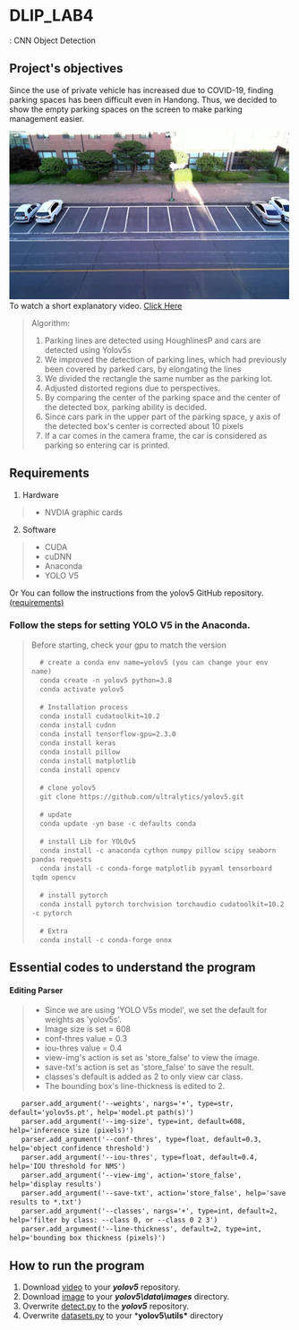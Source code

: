 # DLIP_LAB4 
: CNN Object Detection

## Project's objectives
Since the use of private vehicle has increased due to COVID-19, finding parking spaces has been difficult even in Handong.
Thus, we decided to show the empty parking spaces on the screen to make parking management easier.

<img src="https://github.com/chloerudals/DLIP_LAB4/blob/main/data/images/Img.jpg" width="500px" height="300px" title="px(픽셀) 크기 설정" alt="parking lot"></img><br/>
To watch a short explanatory video. [Click Here]()

> Algorithm:
> 1. Parking lines are detected using HoughlinesP and cars are detected using Yolov5s
> 2. We improved the detection of parking lines, which had previously been covered by parked cars, by elongating the lines
> 3. We divided the rectangle the same number as the parking lot. 
> 4. Adjusted distorted regions due to perspectives. 
> 5. By comparing the center of the parking space and the center of the detected box, parking ability is decided. 
> 6. Since cars park in the upper part of the parking space, y axis of the detected box's center is corrected about 10 pixels
> 7. If a car comes in the camera frame, the car is considered as parking so entering car is printed.


## Requirements
1. Hardware
> * NVDIA graphic cards
2. Software
> * CUDA
> * cuDNN
> * Anaconda
> * YOLO V5

Or You can follow the instructions from the yolov5 GitHub repository. [(requirements)](https://github.com/ultralytics/yolov5/blob/master/requirements.txt)

### Follow the steps for setting YOLO V5 in the Anaconda. 
>   Before starting, check your gpu to match the version
>   
>       # create a conda env name=yolov5 (you can change your env name)
>       conda create -n yolov5 python=3.8
>       conda activate yolov5
>       
>       # Installation process
>       conda install cudatoolkit=10.2
>       conda install cudnn
>       conda install tensorflow-gpu=2.3.0
>       conda install keras
>       conda install pillow
>       conda install matplotlib
>       conda install opencv
>       
>       # clone yolov5
>       git clone https://github.com/ultralytics/yolov5.git
>       
>       # update
>       conda update -yn base -c defaults conda
>       
>       # install Lib for YOLOv5
>       conda install -c anaconda cython numpy pillow scipy seaborn pandas requests
>       conda install -c conda-forge matplotlib pyyaml tensorboard tqdm opencv 
>   
>       # install pytorch
>       conda install pytorch torchvision torchaudio cudatoolkit=10.2 -c pytorch
>      
>       # Extra
>       conda install -c conda-forge onnx
    

## Essential codes to understand the program

#### Editing Parser
>   - Since we are using 'YOLO V5s model', we set the default for weights as 'yolov5s'. 
>   - Image size is set = 608
>   - conf-thres value = 0.3
>   - iou-thres value = 0.4
>   - view-img's action is set as 'store_false' to view the image.
>   - save-txt's action is set as 'store_false' to save the result.
>   - classes's default is added as 2 to only view car class.
>   - The bounding box's line-thickness is edited to 2.
>       
       parser.add_argument('--weights', nargs='+', type=str, default='yolov5s.pt', help='model.pt path(s)')
       parser.add_argument('--img-size', type=int, default=608, help='inference size (pixels)')
       parser.add_argument('--conf-thres', type=float, default=0.3, help='object confidence threshold') 
       parser.add_argument('--iou-thres', type=float, default=0.4, help='IOU threshold for NMS')
       parser.add_argument('--view-img', action='store_false', help='display results')
       parser.add_argument('--save-txt', action='store_false', help='save results to *.txt')
       parser.add_argument('--classes', nargs='+', type=int, default=2, help='filter by class: --class 0, or --class 0 2 3')
       parser.add_argument('--line-thickness', default=2, type=int, help='bounding box thickness (pixels)')






## How to run the program
1. Download [video](https://drive.google.com/file/d/170Ccn_BTxPyWlN8Trfk9KXK6ykQmQNAW/view?usp=sharing) to your ***yolov5*** repository.
2. Download [image](https://github.com/chloerudals/DLIP_LAB4/blob/main/Img.jpg) to your ***yolov5\data\images*** directory.
3. Overwrite [detect.py](https://github.com/chloerudals/DLIP_LAB4/blob/main/detect.py) to the ***yolov5*** repository.
4. Overwrite [datasets.py](https://github.com/chloerudals/DLIP_LAB4/blob/main/datasets.py) to your ***yolov5\utils\*** directory
